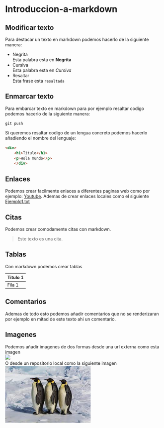 # Introduccion-a-markdown
## Modificar texto  
Para destacar un texto en markdown podemos hacerlo de la siguiente manera:
* Negrita  
Esta palabra esta en __Negrita__
* Cursiva  
Esta palabra esta en _Cursiva_  
* Resaltar  
Esta frase esta `resaltada`
## Enmarcar texto  
Para embarcar texto en markdown para por ejemplo resaltar codigo podemos hacerlo de la siguiente manera:
```
git push
```  
Si queremos resaltar codigo de un lengua concreto podemos hacerlo añadiendo el nombre del lenguaje:
```html
<div>
    <h1>Titulo</h1>  
    <p>Hola mundo</p>  
    </div>
```
## Enlaces
Podemos crear facilmente enlaces a diferentes paginas web como por ejemplo:
[Youtube](https://www.youtube.com/). 
Ademas de crear enlaces locales como el siguiente [Ejemplo1.txt](Ejemplo1.txt) 

## Citas
Podemos crear comodamente citas con markdown.
> Este texto es una cita.

## Tablas
Con markdown podemos crear tablas  

| Titulo 1 |
|---------| 
| Fila 1 |

## Comentarios
Ademas de todo esto podemos añadir comentarios que no se renderizaran  <!-- Este texto no se renderiza -->  por ejemplo en mitad de este texto ahi un comentario.
## Imagenes
Podemos añadir imagenes de dos formas desde una url externa como esta imagen  
![](https://encrypted-tbn0.gstatic.com/images?q=tbn:ANd9GcTSrrauTuMPl8QJ6UWJdEqVvFFeZcKjbR-XVA&s)  
O desde un repositorio local como la siguiente imagen  
![](images/Imagen1.jpeg)
